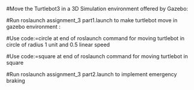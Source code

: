 
#Move the Turtlebot3 in a 3D Simulation environment offered by Gazebo:

#Run roslaunch assignment_3 part1.launch to make turtlebot move in gazebo environment :

#Use code:=circle at end of roslaunch command for moving turtlebot in circle of radius 1 unit and 0.5 linear speed

#Use code:=square at end of roslaunch command for moving turtlebot in square

#Run roslaunch assignment_3 part2.launch to implement emergency braking
